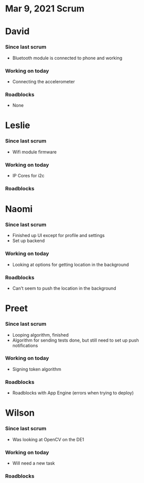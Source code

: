 # Mar 9, 2021 Scrum

# David

### Since last scrum

- Bluetooth module is connected to phone and working

### Working on today

- Connecting the accelerometer

### Roadblocks

- None

# Leslie

### Since last scrum

- Wifi module firmware

### Working on today

- IP Cores for i2c

### Roadblocks

# Naomi

### Since last scrum

- Finished up UI except for profile and settings
- Set up backend

### Working on today

- Looking at options for getting location in the background

### Roadblocks

- Can't seem to push the location in the background

# Preet

### Since last scrum

- Looping algorithm, finished
- Algorithm for sending tests done, but still need to set up push notifications

### Working on today

- Signing token algorithm

### Roadblocks

- Roadblocks with App Engine (errors when trying to deploy)

# Wilson

### Since last scrum

- Was looking at OpenCV on the DE1

### Working on today

- Will need a new task

### Roadblocks
